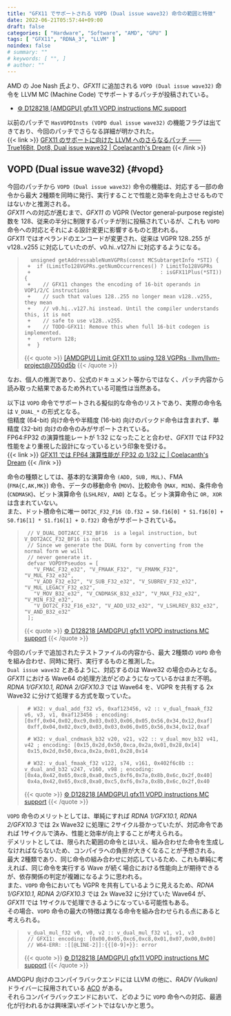 ```yaml
---
title: "GFX11 でサポートされる VOPD (Dual issue wave32) 命令の範囲と特徴"
date: 2022-06-21T05:57:44+09:00
draft: false
categories: [ "Hardware", "Software", "AMD", "GPU" ]
tags: [ "GFX11", "RDNA_3", "LLVM" ]
noindex: false
# summary: ""
# keywords: [ "", ]
# author: ""
---
```


AMD の Joe Nash 氏より、*GFX11* に追加される `VOPD (Dual issue wave32)` 命令を LLVM MC (Machine Code) でサポートするパッチが投稿されている。  

 * [⚙ D128218 [AMDGPU] gfx11 VOPD instructions MC support](https://reviews.llvm.org/D128218)

以前のパッチで `HasVOPDInsts (VOPD dual issue wave32)` の機能フラグは出てきており、今回のパッチでさらなる詳細が明かされた。  
{{< link >}} [GFX11 のサポートに向けた LLVM へのさらなるパッチ ―― True16Bit, Dot8, Dual issue wave32 | Coelacanth's Dream](/posts/2022/05/10/llvm-gfx11-dual-issue/#vopd) {{< /link >}}


## VOPD (Dual issue wave32) {#vopd}

今回のパッチから `VOPD (Dual issue wave32)` 命令の機能は、対応する一部の命令から最大 2種類を同時に発行、実行することで性能と効率を向上させるものではないかと推測される。  
*GFX11* への対応が進むまで、*GFX11* の VGPR (Vector general-purpose registe) 数を 128、従来の半分に制限するパッチが別に投稿されているが、これも `VOPD` 命令への対応とそれによる設計変更に影響するものと思われる。  
*GFX11* ではオペランドのエンコードが変更され、従来は VGPR 128..255 が v128..v255 に対応していたのが、v0.hi..v127.hi に対応するようになる。  

 > 		 unsigned getAddressableNumVGPRs(const MCSubtargetInfo *STI) {
 > 		+  if (LimitTo128VGPRs.getNumOccurrences() ? LimitTo128VGPRs
 > 		+                                          : isGFX11Plus(*STI)) {
 > 		+    // GFX11 changes the encoding of 16-bit operands in VOP1/2/C instructions
 > 		+    // such that values 128..255 no longer mean v128..v255, they mean
 > 		+    // v0.hi..v127.hi instead. Until the compiler understands this, it is not
 > 		+    // safe to use v128..v255.
 > 		+    // TODO-GFX11: Remove this when full 16-bit codegen is implemented.
 > 		+    return 128;
 > 		+  }
 >
 > {{< quote >}} [[AMDGPU] Limit GFX11 to using 128 VGPRs · llvm/llvm-project@7050d5b](https://github.com/llvm/llvm-project/commit/7050d5b98c0952b24b61f88653de86443cbabd7c) {{< /quote >}}

なお、個人の推測であり、公式のドキュメント等からではなく、パッチ内容から読み取った結果であるため外れている可能性は当然ある。  

以下は `VOPD` 命令でサポートされる擬似的な命令のリストであり、実際の命令名は `V_DUAL_*` の形式となる。  
倍精度 (64-bit) 向け命令や半精度 (16-bit) 向けのパックド命令は含まれず、単精度 (32-bit) 向けの命令のみがサポートされている。  
FP64:FP32 の演算性能レートが 1:32 になったことと合わせ、*GFX11* では FP32 性能をより重視した設計になっているという印象を受ける。  
{{< link >}} [GFX11 では FP64 演算性能が FP32 の 1/32 に | Coelacanth's Dream](/posts/2022/06/18/gfx11-dpfp-rate/) {{< /link >}}

命令の種類としては、基本的な演算命令 `(ADD, SUB, MUL)`、FMA (`FMA{C,AK,MK}`) 命令、データの移動命令 (`MOV`)、比較命令 (`MAX, MIN`)、条件命令 (`CNDMASK`)、ビット演算命令 (`LSHLREV, AND`) となる。ビット演算命令に `OR, XOR` は含まれていない。  
また、ドット積命令に唯一 `DOT2C_F32_F16 (D.f32 = S0.f16[0] * S1.f16[0] + S0.f16[1] * S1.f16[1] + D.f32)` 命令がサポートされている。  

 > 		// V_DUAL_DOT2ACC_F32_BF16  is a legal instruction, but V_DOT2ACC_F32_BF16 is not.
 > 		// Since we generate the DUAL form by converting from the normal form we will
 > 		// never generate it.
 > 		defvar VOPDYPseudos = [
 > 		  "V_FMAC_F32_e32", "V_FMAAK_F32", "V_FMAMK_F32", "V_MUL_F32_e32",
 > 		  "V_ADD_F32_e32", "V_SUB_F32_e32", "V_SUBREV_F32_e32", "V_MUL_LEGACY_F32_e32",
 > 		  "V_MOV_B32_e32", "V_CNDMASK_B32_e32", "V_MAX_F32_e32", "V_MIN_F32_e32",
 > 		  "V_DOT2C_F32_F16_e32", "V_ADD_U32_e32", "V_LSHLREV_B32_e32", "V_AND_B32_e32"
 > 		];
 >
 > {{< quote >}} [⚙ D128218 [AMDGPU] gfx11 VOPD instructions MC support](https://reviews.llvm.org/D128218) {{< /quote >}}

今回のパッチで追加されたテストファイルの内容から、最大 2種類の `VOPD` 命令を組み合わせ、同時に発行、実行するものと推測した。  
`Dual issue wave32` とあるように、対応するのは Wave32 の場合のみとなる。  
*GFX11* における Wave64 の処理方法がどのようになっているかはまだ不明。*RDNA 1/GFX10.1, RDNA 2/GFX10.3* では Wave64 を、VGPR を共有する 2x Wave32 に分けて処理する方式を取っていた。  

 > 		# W32: v_dual_add_f32 v5, 0xaf123456, v2 :: v_dual_fmaak_f32 v6, v3, v1, 0xaf123456 ; encoding: [0xff,0x04,0x02,0xc9,0x03,0x03,0x06,0x05,0x56,0x34,0x12,0xaf]
 > 		0xff,0x04,0x02,0xc9,0x03,0x03,0x06,0x05,0x56,0x34,0x12,0xaf
 > 		
 > 		# W32: v_dual_cndmask_b32 v20, v21, v22 :: v_dual_mov_b32 v41, v42 ; encoding: [0x15,0x2d,0x50,0xca,0x2a,0x01,0x28,0x14]
 > 		0x15,0x2d,0x50,0xca,0x2a,0x01,0x28,0x14
 > 		
 > 		# W32: v_dual_fmaak_f32 v122, s74, v161, 0x402f6c8b :: v_dual_and_b32 v247, v160, v98 ; encoding: [0x4a,0x42,0x65,0xc8,0xa0,0xc5,0xf6,0x7a,0x8b,0x6c,0x2f,0x40]
 > 		0x4a,0x42,0x65,0xc8,0xa0,0xc5,0xf6,0x7a,0x8b,0x6c,0x2f,0x40
 >
 > {{< quote >}} [⚙ D128218 [AMDGPU] gfx11 VOPD instructions MC support](https://reviews.llvm.org/D128218) {{< /quote >}}

`VOPD` 命令のメリットとしては、単純にすれば *RDNA 1/GFX10.1, RDNA 2/GFX10.3* では 2x Wave32 に処理に 2サイクル掛かっていたが、対応命令であれば 1サイクルで済み、性能と効率が向上することが考えられる。  
デメリットとしては、限られた範囲の命令とはいえ、組み合わせた命令を生成しなければならないため、コンパイラへの負担が大きくなることが予想される。  
最大 2種類であり、同じ命令の組み合わせに対応しているため、これも単純に考えれば、同じ命令を実行する Wave が続く場合における性能向上が期待できるが、依存関係の判定が複雑になるように思われる。  
また、`VOPD` 命令においても VGPR を共有しているように見えるため、*RDNA 1/GFX10.1, RDNA 2/GFX10.3* では 2x Wave32 に分けていた Wave64 が、*GFX11* では 1サイクルで処理できるようになっている可能性もある。  
その場合、`VOPD` 命令の最大の特徴は異なる命令を組み合わせられる点にあると考えられる。  

 > 		v_dual_mul_f32 v0, v0, v2 :: v_dual_mul_f32 v1, v1, v3
 > 		// GFX11: encoding: [0x00,0x05,0xc6,0xc8,0x01,0x07,0x00,0x00]
 > 		// W64-ERR: :[[@LINE-2]]:{{[0-9]+}}: error
 >
 > {{< quote >}} [⚙ D128218 [AMDGPU] gfx11 VOPD instructions MC support](https://reviews.llvm.org/D128218) {{< /quote >}}

AMDGPU 向けのコンパイラバックエンドには LLVM の他に、*RADV (Vulkan)* ドライバーに採用されている [ACO](/tags/aco) がある。  
それらコンパイラバックエンドにおいて、どのように `VOPD` 命令への対応、最適化が行われるかは興味深いポイントではないかと思う。  

